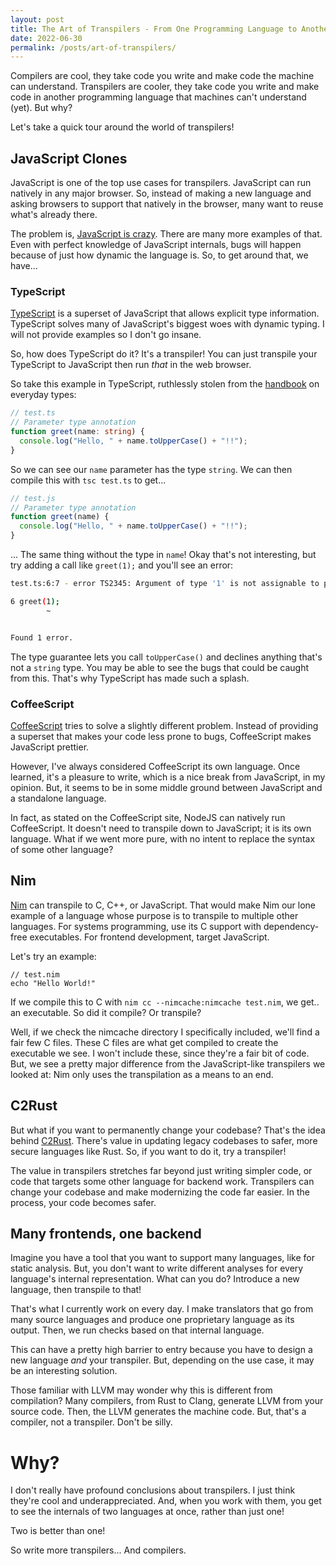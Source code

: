 ```yaml
---
layout: post
title: The Art of Transpilers - From One Programming Language to Another
date: 2022-06-30
permalink: /posts/art-of-transpilers/
---
```


Compilers are cool, they take code you write and make code the machine can understand. Transpilers are cooler, they take code you write and make code in another programming language that machines can't understand (yet). But why?

Let's take a quick tour around the world of transpilers!

## JavaScript Clones
JavaScript is one of the top use cases for transpilers. JavaScript can run natively in any major browser. So, instead of making a new language and asking browsers to support that natively in the browser, many want to reuse what's already there.

The problem is, [JavaScript is crazy](https://blog.andrasbacsai.com/javascript-is-going-crazy-1). There are many more examples of that. Even with perfect knowledge of JavaScript internals, bugs will happen because of just how dynamic the language is. So, to get around that, we have...

### TypeScript
[TypeScript](https://www.typescriptlang.org/) is a superset of JavaScript that allows explicit type information. TypeScript solves many of JavaScript's biggest woes with dynamic typing. I will not provide examples so I don't go insane.

So, how does TypeScript do it? It's a transpiler! You can just transpile your TypeScript to JavaScript then run *that* in the web browser.

So take this example in TypeScript, ruthlessly stolen from the [handbook](https://www.typescriptlang.org/docs/handbook/2/everyday-types.html) on everyday types:

``` ts
// test.ts
// Parameter type annotation
function greet(name: string) {
  console.log("Hello, " + name.toUpperCase() + "!!");
}
```

So we can see our `name` parameter has the type `string`. We can then compile this with `tsc test.ts` to get...

``` js
// test.js
// Parameter type annotation
function greet(name) {
  console.log("Hello, " + name.toUpperCase() + "!!");
}
```

... The same thing without the type in `name`! Okay that's not interesting, but try adding a call like `greet(1);` and you'll see an error:

``` bash
test.ts:6:7 - error TS2345: Argument of type '1' is not assignable to parameter of type 'string'.

6 greet(1);
        ~


Found 1 error.
```

The type guarantee lets you call `toUpperCase()` and declines anything that's not a `string` type. You may be able to see the bugs that could be caught from this. That's why TypeScript has made such a splash.

### CoffeeScript

[CoffeeScript](https://coffeescript.org/) tries to solve a slightly different problem. Instead of providing a superset that makes your code less prone to bugs, CoffeeScript makes JavaScript prettier.

However, I've always considered CoffeeScript its own language. Once learned, it's a pleasure to write, which is a nice break from JavaScript, in my opinion. But, it seems to be in some middle ground between JavaScript and a standalone language.

In fact, as stated on the CoffeeScript site, NodeJS can natively run CoffeeScript. It doesn't need to transpile down to JavaScript; it is its own language. What if we went more pure, with no intent to replace the syntax of some other language?

## Nim

[Nim](https://nim-lang.org/) can transpile to C, C++, or JavaScript. That would make Nim our lone example of a language whose purpose is to transpile to multiple other languages. For systems programming, use its C support with dependency-free executables. For frontend development, target JavaScript.

Let's try an example:

``` num
// test.nim
echo "Hello World!"
```

If we compile this to C with `nim cc --nimcache:nimcache test.nim`, we get.. an executable. So did it compile? Or transpile?

Well, if we check the nimcache directory I specifically included, we'll find a fair few C files. These C files are what get compiled to create the executable we see. I won't include these, since they're a fair bit of code.
But, we see a pretty major difference from the JavaScript-like transpilers we looked at: Nim only uses the transpilation as a means to an end.

## C2Rust

But what if you want to permanently change your codebase? That's the idea behind [C2Rust](https://c2rust.com/). There's value in updating legacy codebases to safer, more secure languages like Rust. So, if you want to do it, try a transpiler!

The value in transpilers stretches far beyond just writing simpler code, or code that targets some other language for backend work. Transpilers can change your codebase and make modernizing the code far easier. In the process, your code becomes safer.

## Many frontends, one backend

Imagine you have a tool that you want to support many languages, like for static analysis. But, you don't want to write different analyses for every language's internal representation. What can you do? Introduce a new language, then transpile to that!

That's what I currently work on every day. I make translators that go from many source languages and produce one proprietary language as its output. Then, we run checks based on that internal language.

This can have a pretty high barrier to entry because you have to design a new language *and* your transpiler. But, depending on the use case, it may be an interesting solution.

Those familiar with LLVM may wonder why this is different from compilation? Many compilers, from Rust to Clang, generate LLVM from your source code. Then, the LLVM generates the machine code. But, that's a compiler, not a transpiler. Don't be silly.

# Why?
I don't really have profound conclusions about transpilers. I just think they're cool and underappreciated. And, when you work with them, you get to see the internals of two languages at once, rather than just one!

Two is better than one!

So write more transpilers... And compilers.
